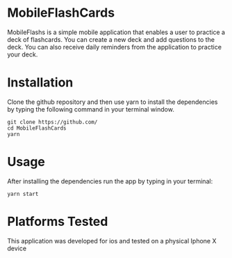 # MobileFlashCards
MobileFlashs is a simple mobile application that enables a user to practice a deck of flashcards.
You can create a new deck and add questions to the deck.
You can also receive daily reminders from the application to practice your deck.




# Installation
Clone the github repository and then use yarn to install the dependencies by typing the following command in your terminal window.
```
git clone https://github.com/
cd MobileFlashCards
yarn 
```

# Usage
After installing the dependencies run the app by typing in your terminal:
```
yarn start
```

# Platforms Tested
This application was developed for ios and tested on a physical Iphone X device